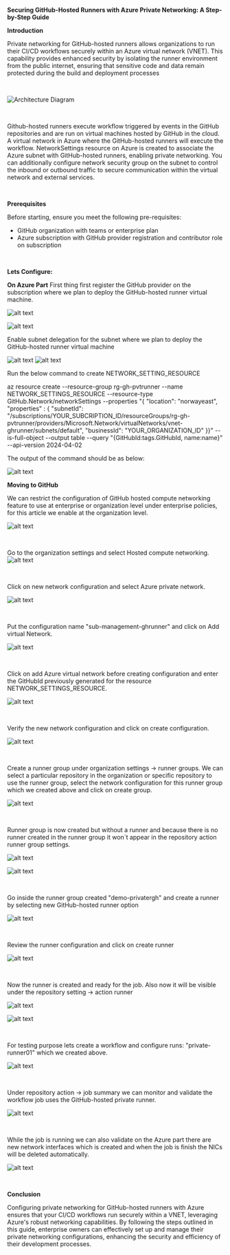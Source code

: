 **Securing GitHub-Hosted Runners with Azure Private Networking: A Step-by-Step Guide**
<br>

**Introduction**

Private networking for GitHub-hosted runners allows organizations to run their CI/CD workflows securely within an Azure virtual network (VNET). This capability provides enhanced security by isolating the runner environment from the public internet, ensuring that sensitive code and data remain protected during the build and deployment processes

<br>

![Architecture Diagram](/docs/articles/ghpvt-run/diagram.png)

<br>

Github-hosted runners execute workflow triggered by events in the GitHub repositories and are run on virtual machines hosted by GitHub in the cloud. A virtual network in Azure where the GitHub-hosted runners will execute the workflow. NetworkSettings resource on Azure is created to associate the Azure subnet with GitHub-hosted runners, enabling private networking. You can additionally configure network security group on the subnet to control the inbound or outbound traffic to secure communication within the virtual network and external services. 

<br>

**Prerequisites**

Before starting, ensure you meet the following pre-requisites: 

- GitHub organization with teams or enterprise plan
- Azure subscription with GitHub provider registration and contributor role on subscription

<br>

**Lets Configure:**

**On Azure Part**
First thing first register the GitHub provider on the subscription where we plan to deploy the GitHub-hosted runner virtual machine. 

![alt text](/docs/articles/ghpvt-run/17.png)

![alt text](/docs/articles/ghpvt-run/18.png)

Enable subnet delegation for the subnet where we plan to deploy the GitHub-hosted runner virtual machine

![alt text](/docs/articles/ghpvt-run/19.png)
![alt text](/docs/articles/ghpvt-run/20.png)

Run the below command to create NETWORK_SETTING_RESOURCE

az resource create --resource-group rg-gh-pvtrunner  --name NETWORK_SETTINGS_RESOURCE --resource-type GitHub.Network/networkSettings --properties "{ \"location\": \"norwayeast\", \"properties\" : {  \"subnetId\": \"/subscriptions/YOUR_SUBCRIPTION_ID/resourceGroups/rg-gh-pvtrunner/providers/Microsoft.Network/virtualNetworks/vnet-ghrunner/subnets/default\", \"businessId\": \"YOUR_ORGANIZATION_ID\" }}" --is-full-object --output table --query "{GitHubId:tags.GitHubId, name:name}" --api-version 2024-04-02

The output of the command should be as below: 

![alt text](/docs/articles/ghpvt-run/21.png)

**Moving to GitHub**

We can restrict the configuration of GitHub hosted compute networking feature to use at enterprise or organization level under enterprise policies, for this article we enable at the organization level. 

![alt text](/docs/articles/ghpvt-run/1.png)

<br>

Go to the organization settings and select Hosted compute networking. 
![alt text](/docs/articles/ghpvt-run/2.png)

<br>

Click on new network configuration and select Azure private network.

![alt text](/docs/articles/ghpvt-run/3.png)

<br>

Put the configuration name "sub-management-ghrunner" and click on Add virtual Network.

![alt text](/docs/articles/ghpvt-run/4.png)

<br>

Click on add Azure virtual network before creating configuration and enter the GitHubId previously generated for the resource NETWORK_SETTINGS_RESOURCE.

![alt text](/docs/articles/ghpvt-run/5.png)

<br>

Verify the new network configuration and click on create configuration.

![alt text](/docs/articles/ghpvt-run/6.png)

<br>

Create a runner group under organization settings -> runner groups. We can select a particular repository in the organization or specific repository to use the runner group, select the network configuration for this runner group which we created above and click on create group.

![alt text](/docs/articles/ghpvt-run/7.png)

<br>

Runner group is now created but without a runner and because there is  no runner created in the runner group it won´t appear in the repository action runner group settings. 

![alt text](/docs/articles/ghpvt-run/8.png)
<br>

![alt text](/docs/articles/ghpvt-run/9.png)

<br>

Go inside the runner group created "demo-privatergh" and create a runner by selecting new GitHub-hosted runner option

![alt text](/docs/articles/ghpvt-run/10.png)

<br>

Review the runner configuration and click on create runner

![alt text](/docs/articles/ghpvt-run/11.png)

<br>

Now the runner is created and ready for the job. Also now it will be visible under the repository setting -> action runner 

![alt text](/docs/articles/ghpvt-run/12.png)

![alt text](/docs/articles/ghpvt-run/13.png)

<br>

For testing purpose lets create a workflow and configure runs: "private-runner01" which we created above. 

![alt text](/docs/articles/ghpvt-run/14.png)

<br>

Under repository action -> job summary we can monitor and validate the workflow job uses the GitHub-hosted private runner.

![alt text](/docs/articles/ghpvt-run/15.png)

<br>

While the job is running we can also validate on the Azure part there are new network interfaces which is created and when the job is finish the NICs will be deleted automatically. 

![alt text](/docs/articles/ghpvt-run/16.png)

<br>

**Conclusion**

Configuring private networking for GitHub-hosted runners with Azure ensures that your CI/CD workflows run securely within a VNET, leveraging Azure's robust networking capabilities. By following the steps outlined in this guide, enterprise owners can effectively set up and manage their private networking configurations, enhancing the security and efficiency of their development processes.